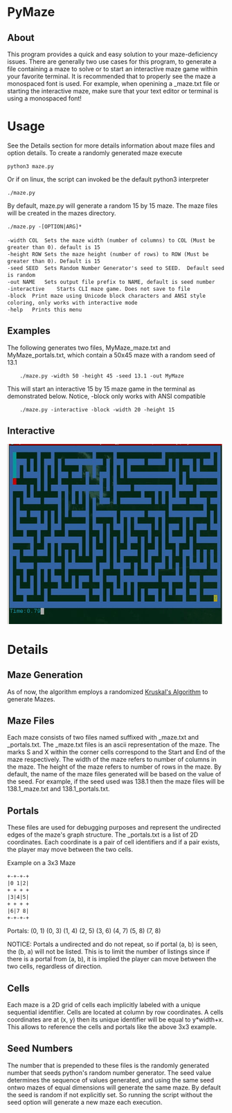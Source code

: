 # PyMaze
## About
This program provides a quick and easy solution to your maze-deficiency issues. There are generally two use cases for this program, to generate a file containing a maze to solve or to start an interactive maze game within your favorite terminal.
It is recommended that to properly see the maze a monospaced font is used. 
For example, when openining a _maze.txt file or starting the interactive maze, make sure that your text editor or terminal is using a monospaced font! 

# Usage
See the Details section for more details information about maze files and option details.
To create a randomly generated maze execute

	python3 maze.py

Or if on linux, the script can invoked be the default python3 interpreter

	./maze.py

By default, maze.py will generate a random 15 by 15 maze. The maze files will be created in the mazes directory. 

	./maze.py -[OPTION|ARG]*

	-width COL	Sets the maze width (number of columns) to COL (Must be greater than 0). default is 15
	-height ROW	Sets the maze height (number of rows) to ROW (Must be greater than 0). Default is 15
	-seed SEED	Sets Random Number Generator's seed to SEED.  Default seed is random
	-out NAME	Sets output file prefix to NAME, default is seed number		
	-interactive	Starts CLI maze game. Does not save to file	
	-block	Print maze using Unicode block characters and ANSI style coloring, only works with interactive mode	
	-help	Prints this menu


## Examples
The following generates two files, MyMaze_maze.txt and MyMaze_portals.txt, which contain a 50x45 maze with a random seed of 13.1 

		./maze.py -width 50 -height 45 -seed 13.1 -out MyMaze

This will start an interactive 15 by 15 maze game in the terminal as demonstrated below. Notice, -block only works with ANSI compatible 	

		./maze.py -interactive -block -width 20 -height 15 

## Interactive
![](demo.gif)



# Details
## Maze Generation
As of now, the algorithm employs a randomized [Kruskal's Algorithm](https://en.wikipedia.org/wiki/Kruskal%27s_algorithm) to generate Mazes. 


## Maze Files
Each maze consists of two files named suffixed with _maze.txt and _portals.txt. 
The _maze.txt files is an ascii representation of the maze. 
The marks S and X within the corner cells correspond to the Start and End of the maze respectively. 
The width of the maze refers to number of columns in the maze.
The height of the maze refers to number of rows in the maze. 
By default, the name of the maze files generated will be based on the value of the seed. 
For example, if the seed used was 138.1 then the maze files will be 138.1_maze.txt and 138.1_portals.txt.


## Portals
These files are used for debugging purposes and represent the undirected edges of the maze's graph structure. 
The _portals.txt is a list of 2D coordinates. Each coordinate is a pair of cell identifiers and if a pair exists, the player may move between the two cells.

Example on a 3x3 Maze
	
	+-+-+-+
	|0 1|2|
	+ + + +
	|3|4|5|
	+ + + +
	|6|7 8|
	+-+-+-+	
Portals: (0, 1) (0, 3) (1, 4) (2, 5) (3, 6) (4, 7) (5, 8) (7, 8)

NOTICE: Portals a undirected and do not repeat, so if portal (a, b) is seen, the (b, a) will not be listed. This is to limit the number of listings since if there is a portal from (a, b), it is implied the player can move between the two cells, regardless of direction.

## Cells
Each maze is a 2D grid of cells each implicitly labeled with a unique sequential identifier. 
Cells are located at column by row coordinates. A cells coordinates are at (x, y) then its unique identifier will be equal to y*width+x. This allows to reference the cells and portals like the above 3x3 example.

## Seed Numbers
The number that is prepended to these files is the randomly generated number that seeds python's random number generator. The seed value determines the sequence of values generated, and using the same seed ontwo mazes of equal dimensions will generate the same maze. By default the seed is random if not explicitly set. So running the script without the seed option will generate a new maze each execution.


